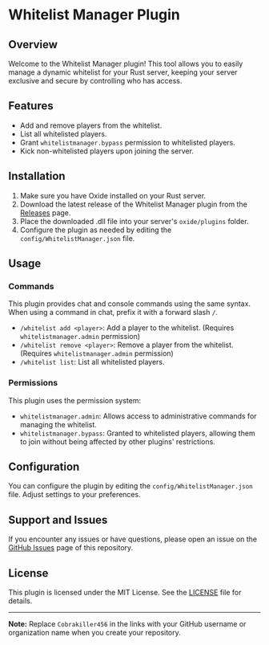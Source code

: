 # Whitelist Manager Plugin

## Overview

Welcome to the Whitelist Manager plugin! This tool allows you to easily manage a dynamic whitelist for your Rust server, keeping your server exclusive and secure by controlling who has access.

## Features

- Add and remove players from the whitelist.
- List all whitelisted players.
- Grant `whitelistmanager.bypass` permission to whitelisted players.
- Kick non-whitelisted players upon joining the server.

## Installation

1. Make sure you have Oxide installed on your Rust server.
2. Download the latest release of the Whitelist Manager plugin from the [Releases]([https://github.com/your-username/whitelist-manager/releases](https://umod.org/plugins/wmgDoDQK2Z)) page.
3. Place the downloaded .dll file into your server's `oxide/plugins` folder.
4. Configure the plugin as needed by editing the `config/WhitelistManager.json` file.

## Usage

### Commands

This plugin provides chat and console commands using the same syntax. When using a command in chat, prefix it with a forward slash `/`.

- `/whitelist add <player>`: Add a player to the whitelist. (Requires `whitelistmanager.admin` permission)
- `/whitelist remove <player>`: Remove a player from the whitelist. (Requires `whitelistmanager.admin` permission)
- `/whitelist list`: List all whitelisted players.

### Permissions

This plugin uses the permission system:

- `whitelistmanager.admin`: Allows access to administrative commands for managing the whitelist.
- `whitelistmanager.bypass`: Granted to whitelisted players, allowing them to join without being affected by other plugins' restrictions.

## Configuration

You can configure the plugin by editing the `config/WhitelistManager.json` file. Adjust settings to your preferences.

## Support and Issues

If you encounter any issues or have questions, please open an issue on the [GitHub Issues](https://github.com/Cobrakiller456/-whitelist-manager/issues) page of this repository.

## License

This plugin is licensed under the MIT License. See the [LICENSE](LICENSE) file for details.

---

**Note:** Replace `Cobrakiller456` in the links with your GitHub username or organization name when you create your repository.

